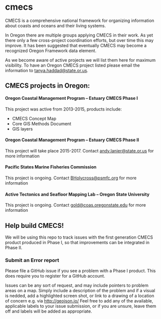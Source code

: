 # cmecs
CMECS is a comprehensive national framework for organizing information about coasts and oceans and their living systems.

In Oregon there are multiple groups applying CMECS in their work. As yet there only a few cross-project coordination efforts, but over time this may improve. It has been suggested that eventually CMECS may become a recognized Oregon Framework data element.

As we become aware of active projects we will list them here for maximum visibility. To have an Oregon CMECS project listed please email the information to tanya.haddad@state.or.us.

## CMECS projects in Oregon:

#### Oregon Coastal Management Program – Estuary CMECS Phase I
This project was active from 2013-2015, products include:
- CMECS Concept Map
- Core GIS Methods Document
- GIS layers

#### Oregon Coastal Management Program – Estuary CMECS Phase II
This project will take place 2015-2017. Contact andy.lanier@state.or.us for more information

#### Pacific States Marine Fisheries Commission
This project is ongoing. Contact BHolycross@psmfc.org for more information

#### Active Tectonics and Seafloor Mapping Lab – Oregon State University
This project is ongoing. Contact gold@coas.oregonstate.edu for more information



## Help build CMECS!

We will be using this repo to track issues with the first generation CMECS product produced in Phase I, so that improvements can be integrated in Phase II.

### Submit an Error report

Please file a GitHub issue if you see a problem with a Phase I product. This does require you to register for a GitHub account.

Issues can be any sort of request, and may include pointers to problem areas on a map. Simply include a description of the problem and if a visual is nedded, add a highlighted screen shot, or link to a drawing of a location of concern e.g. via http://geojson.io/ Feel free to add any of the available, applicable labels to your issue submission, or if you are unsure, leave them off and labels will be added as appropriate.
